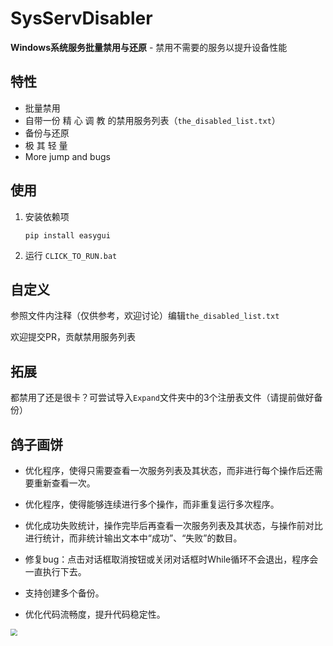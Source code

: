 # SysServDisabler

**Windows系统服务批量禁用与还原** - 禁用不需要的服务以提升设备性能

## 特性

- 批量禁用
- 自带一份  精  心  调  教  的禁用服务列表（`the_disabled_list.txt`）
- 备份与还原
- 极  其  轻  量
- More jump and bugs

## 使用

1. 安装依赖项

   ```batch
   pip install easygui
   ```

2. 运行 `CLICK_TO_RUN.bat` 

## 自定义

参照文件内注释（仅供参考，欢迎讨论）编辑`the_disabled_list.txt`

欢迎提交PR，贡献禁用服务列表

## 拓展

都禁用了还是很卡？可尝试导入`Expand`文件夹中的3个注册表文件（请提前做好备份）


## 鸽子画饼

- 优化程序，使得只需要查看一次服务列表及其状态，而非进行每个操作后还需要重新查看一次。

- 优化程序，使得能够连续进行多个操作，而非重复运行多次程序。


- 优化成功失败统计，操作完毕后再查看一次服务列表及其状态，与操作前对比进行统计，而非统计输出文本中“成功”、“失败”的数目。
- 修复bug：点击对话框取消按钮或关闭对话框时While循环不会退出，程序会一直执行下去。
- 支持创建多个备份。
- 优化代码流畅度，提升代码稳定性。



<img src="https://gitee.com/jieran233/pic-bed/raw/master/image-20211014080448738.png" style="zoom:67%;" />